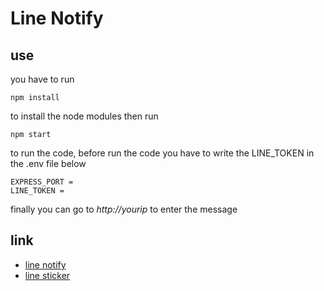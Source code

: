 # Line Notify
## use
you have to run 
```
npm install
```
to install the node modules
then run
```
npm start
```
to run the code, before run the code you have to write the LINE_TOKEN in the .env file below
```
EXPRESS_PORT = 
LINE_TOKEN = 
```
finally you can go to *http://*yourip** to enter the message
## link
* [line notify](https://notify-bot.line.me/)
* [line sticker](https://developers.line.biz/en/docs/messaging-api/sticker-list/)
